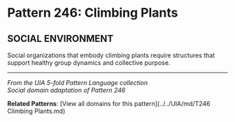 # Pattern 246: Climbing Plants

## SOCIAL ENVIRONMENT

Social organizations that embody climbing plants require structures that support healthy group dynamics and collective purpose.

---

*From the UIA 5-fold Pattern Language collection*  
*Social domain adaptation of Pattern 246*

**Related Patterns**: [View all domains for this pattern](../../UIA/md/T246 Climbing Plants.md)